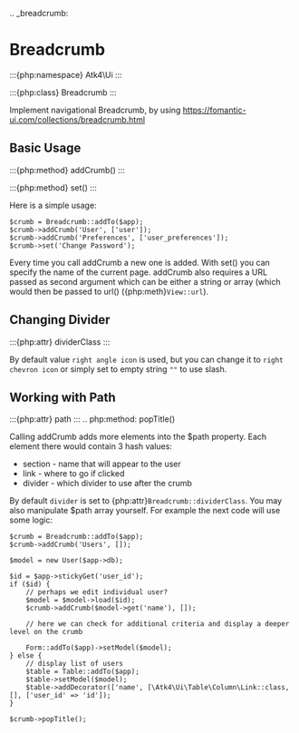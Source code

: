 .. _breadcrumb:

# Breadcrumb

:::{php:namespace} Atk4\Ui
:::

:::{php:class} Breadcrumb
:::

Implement navigational Breadcrumb, by using https://fomantic-ui.com/collections/breadcrumb.html

## Basic Usage

:::{php:method} addCrumb()
:::

:::{php:method} set()
:::

Here is a simple usage:

```
$crumb = Breadcrumb::addTo($app);
$crumb->addCrumb('User', ['user']);
$crumb->addCrumb('Preferences', ['user_preferences']);
$crumb->set('Change Password');
```

Every time you call addCrumb a new one is added. With set() you can specify the name of the current page.
addCrumb also requires a URL passed as second argument which can be either a string or array (which would then
be passed to url() ({php:meth}`View::url`).

## Changing Divider

:::{php:attr} dividerClass
:::

By default value `right angle icon` is used, but you can change it to `right chevron icon` or simply set to empty string `""`
to use slash.

## Working with Path

:::{php:attr} path
:::
.. php:method: popTitle()

Calling addCrumb adds more elements into the $path property. Each element there would contain 3 hash values:

- section - name that will appear to the user
- link - where to go if clicked
- divider - which divider to use after the crumb

By default `divider` is set to {php:attr}`Breadcrumb::dividerClass`. You may also manipulate $path array yourself.
For example the next code will use some logic:

```
$crumb = Breadcrumb::addTo($app);
$crumb->addCrumb('Users', []);

$model = new User($app->db);

$id = $app->stickyGet('user_id');
if ($id) {
    // perhaps we edit individual user?
    $model = $model->load($id);
    $crumb->addCrumb($model->get('name'), []);

    // here we can check for additional criteria and display a deeper level on the crumb

    Form::addTo($app)->setModel($model);
} else {
    // display list of users
    $table = Table::addTo($app);
    $table->setModel($model);
    $table->addDecorator(['name', [\Atk4\Ui\Table\Column\Link::class, [], ['user_id' => 'id']);
}

$crumb->popTitle();
```
